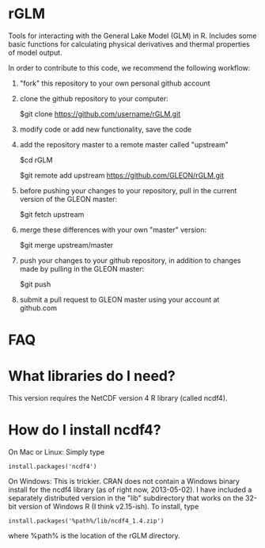 rGLM
=====

Tools for interacting with the General Lake Model (GLM) in R. Includes some basic functions for calculating physical derivatives and thermal properties of model output.

In order to contribute to this code, we recommend the following workflow: 

1) "fork" this repository to your own personal github account

2) clone the github repository to your computer:

	$git clone https://github.com/username/rGLM.git

3) modify code or add new functionality, save the code

4) add the repository master to a remote master called "upstream"

	$cd rGLM

	$git remote add upstream https://github.com/GLEON/rGLM.git

5) before pushing your changes to your repository, pull in the current version of the GLEON master:

	$git fetch upstream

6) merge these differences with your own "master" version:

	$git merge upstream/master

7) push your changes to your github repository, in addition to changes made by pulling in the GLEON master:

	$git push

8) submit a pull request to GLEON master using your account at github.com

FAQ
=====

What libraries do I need?
===

This version requires the NetCDF version 4 R library (called ncdf4).

How do I install ncdf4? 
===

On Mac or Linux: Simply type 

    install.packages('ncdf4')

On Windows: This is trickier. CRAN does not contain a Windows binary install for 
the ncdf4 library (as of right now, 2013-05-02). I have included a separately distributed version
in the "lib" subdirectory that works on the 32-bit version of Windows R (I think v2.15-ish). To install, 
type

    install.packages('%path%/lib/ncdf4_1.4.zip')

where %path% is the location of the rGLM directory.